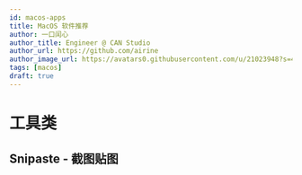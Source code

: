 ```yaml
---
id: macos-apps
title: MacOS 软件推荐
author: 一口闰心
author_title: Engineer @ CAN Studio
author_url: https://github.com/airine
author_image_url: https://avatars0.githubusercontent.com/u/21023948?s=400&u=e58fbc5dd11690f1bfa846950fd988017a24de81&v=4
tags: [macos]
draft: true
---
```


<!--truncate-->

# 工具类

## Snipaste - 截图贴图

